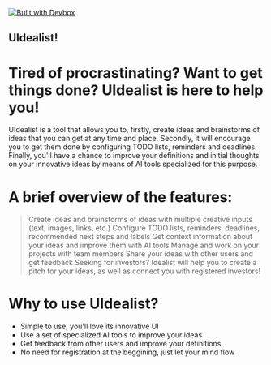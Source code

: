 [![Built with Devbox](https://www.jetify.com/img/devbox/shield_galaxy.svg)](https://www.jetify.com/devbox/docs/contributor-quickstart/)

## UIdealist!

# Tired of procrastinating? Want to get things done? UIdealist is here to help you!

UIdealist is a tool that allows you to, firstly, create ideas and brainstorms of
ideas that you can get at any time and place. Secondly, it will encourage you to get them done
by configuring TODO lists, reminders and deadlines. Finally, you'll have a chance to improve your definitions and initial thoughts on your innovative ideas by means of AI tools specialized for this purpose.

# A brief overview of the features:

> Create ideas and brainstorms of ideas with multiple creative inputs (text, images, links, etc.)
> Configure TODO lists, reminders, deadlines, recommended next steps and labels
> Get context information about your ideas and improve them with AI tools
> Manage and work on your projects with team members
> Share your ideas with other users and get feedback
> Seeking for investors? Idealist will help you to create a pitch for your ideas, as
well as connect you with registered investors!

# Why to use UIdealist?

- Simple to use, you'll love its innovative UI
- Use a set of specialized AI tools to improve your ideas
- Get feedback from other users and improve your definitions
- No need for registration at the beggining, just let your mind flow